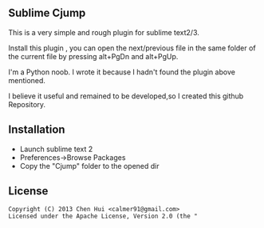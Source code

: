 ## Sublime Cjump


This is a very simple and rough plugin for sublime text2/3.

Install this plugin , you can open the next/previous file in the same folder of the current file  by pressing alt+PgDn and alt+PgUp.

I'm a Python noob. I wrote it because I hadn't  found the plugin above mentioned.

I believe it useful and remained to be developed,so I created this github Repository.



## Installation

* Launch sublime text 2 
* Preferences->Browse Packages
* Copy the "Cjump" folder to the opened dir




## License
    Copyright (C) 2013 Chen Hui <calmer91@gmail.com>
    Licensed under the Apache License, Version 2.0 (the "

